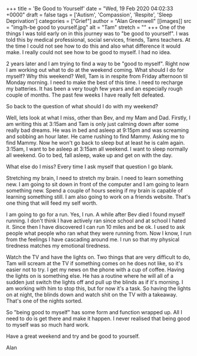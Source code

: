 +++
title = 'Be Good to Yourself'
date = "Wed, 19 Feb 2020 04:02:33 +0000"
draft = false
tags = ['Autism', 'Compassion', 'Respite', 'Sleep Deprivation']
categories = ["Grief"]
author = "Alan Greenwell"
[[images]]
  src = "img/h-be good to yourself.jpg"
  alt = "Tam"
  stretch = ""
+++
One of the things I was told early on in this journey was to "be good to yourself". I was told this by medical professional, social services, friends, Tams teachers. At the time I could not see how to do this and also what difference it would make. I really could not see how to be good to myself. I had no idea.
<!--more-->
2 years later and I am trying to find a way to be "good to myself". Right now I am working out what to do at the weekend coming. What should I do for myself? Why this weekend? Well, Tam is in respite from Friday afternoon til Monday morning. I need to make the best of this time. I need to recharge my batteries. It has been a very tough few years and an especially rough couple of months. The past few weeks I have really felt defeated.

So back to the question of what should I do with my weekend?

Well, lets look at what I miss, other than Bev, and my Mam and Dad. Firstly, I am writing this at 3:15am and Tam is only just calming down after some really bad dreams. He was in bed and asleep at 9:15pm and was screaming and sobbing an hour later. He came rushing to find Mammy. Asking me to find Mammy. Now he won't go back to sleep but at least he is calm again. 3:15am, I want to be asleep at 3:15am all weekend. I want to sleep normally all weekend. Go to bed, fall asleep, wake up and get on with the day.

What else do I miss? Every time I ask myself that question I go blank.

Stretching my brain, I need to stretch my brain. I need to learn something new. I am going to sit down in front of the computer and I am going to learn something new. Spend a couple of hours seeing if my brain is capable of learning something still. I am also going to work on a friends website. That's one thing that will feed my self worth.

I am going to go for a run. Yes, I run. A while after Bev died I found myself running. I don't think I have actively ran since school and at school I hated it. Since then I have discovered I can run 10 miles and be ok. I used to ask people what people who ran what they were running from. Now I know, I run from the feelings I have cascading around me. I run so that my physical tiredness matches my emotional tiredness.

Watch the TV and have the lights on. Two things that are very difficult to do, Tam will scream at the TV if something comes on he does not like, so it's easier not to try. I get my news on the phone with a cup of coffee. Having the lights on is something else. He has a routine where he will all of a sudden just switch the lights off and pull up the blinds as if it's morning. I am working with him to stop this, but for now it's a task. So having the lights on at night, the blinds down and watch shit on the TV with a takeaway. That's one of the nights sorted.

So "being good to myself" has some form and function wrapped up. All I need to do is get there and make it happen. I never realised that being good to myself was so much hard work.

Have a great weekend and try and be good to yourself.

Alan